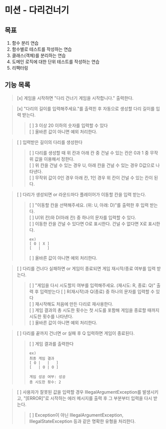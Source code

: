 # 미션 - 다리건너기

## 목표
1. 함수 분리 연습
2. 함수별로 테스트를 작성하는 연습
3. 클래스(객체)를 분리하는 연습
4. 도메인 로직에 대한 단위 테스트를 작성하는 연습
5. 리팩터링

## 기능 목록

> [x] 게임을 시작하면 "다리 건너기 게임을 시작합니다." 출력한다.

> [x] "다리의 길이를 입력해주세요."를 출력힌 후 자동으로 생성할 다리 길이를 입력 받는다.   
>
> > [ ] 3 이상 20 이하의 숫자를 입력할 수 있다   
> > [ ] 올바른 값이 아니면 예외 처리한다.   

> [ ] 입력받은 길이의 다리를 생성한다
>
> > [ ] 다리를 생성할 때 위 칸과 아래 칸 중 건널 수 있는 칸은 0과 1 중 무작위 값을 이용해서 정한다.   
> > [ ] 위 칸을 건널 수 있는 경우 U, 아래 칸을 건널 수 있는 경우 D값으로 나타낸다.   
> > [ ] 무작위 값이 0인 경우 아래 칸, 1인 경우 위 칸이 건널 수 있는 칸이 된다.

> [ ] 다리가 생성되면 or 라운드마다 플레이어가 이동할 칸을 입력 받는다. 
> > [ ] "이동할 칸을 선택해주세요. (위: U, 아래: D)"를 출력한 후 입력 받는다.   
> > [ ] U(위 칸)와 D(아래 칸) 중 하나의 문자를 입력할 수 있다.   
> > [ ] 이동한 칸을 건널 수 있다면 O로 표시한다. 건널 수 없다면 X로 표시한다.   
> > ```aidl
> > ex)
> > [ O | X ]
> > [   |   ]
> > ```
> > [ ] 올바른 값이 아니면 예외 처리한다.   

> [ ] 다리를 건너다 실패하면 or 게임이 종료되면 게임 재시작/종료 여부를 입력 받는다.
> > [ ] "게임을 다시 시도할지 여부를 입력해주세요. (재시도: R, 종료: Q)" 출력 후 입력받는다
> > [ ] R(재시작)과 Q(종료) 중 하나의 문자를 입력할 수 있다   
> > [ ] 재시작해도 처음에 만든 다리로 재사용한다.   
> > [ ] 게임 결과의 총 시도한 횟수는 첫 시도를 포함해 게임을 종료할 때까지 시도한 횟수를 나타낸다.   
> > [ ] 올바른 값이 아니면 예외 처리한다.   

> [ ] 다리를 끝까지 건너면 or 실패 후 Q 입력하면 게임이 종료된다.
> > [ ] 게임 결과를 출력한다
> > ```aidl
> > ex)
> > 최종 게임 결과
> > [ O |   |   ]
> > [   | O | O ]
> > 
> > 게임 성공 여부: 성공
> > 총 시도한 횟수: 2
> > ```

> [ ] 사용자가 잘못된 값을 입력할 경우 IllegalArgumentException를 발생시키고, "[ERROR]"로 시작하는 에러 메시지를 출력 후 그 부분부터 입력을 다시 받는다.
> > [ ] Exception이 아닌 IllegalArgumentException, IllegalStateException 등과 같은 명확한 유형을 처리한다.

